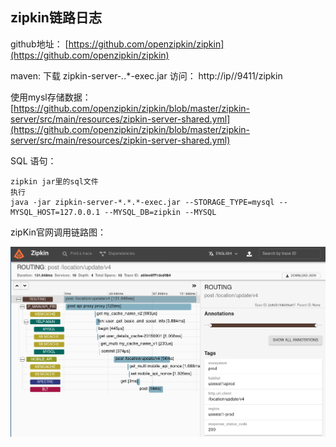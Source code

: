 ## zipkin链路日志

github地址： [https://github.com/openzipkin/zipkin](https://github.com/openzipkin/zipkin)

maven:
  下载 zipkin-server-*.*.*-exec.jar  访问： http://ip//9411/zipkin

使用mysl存储数据：
[https://github.com/openzipkin/zipkin/blob/master/zipkin-server/src/main/resources/zipkin-server-shared.yml](https://github.com/openzipkin/zipkin/blob/master/zipkin-server/src/main/resources/zipkin-server-shared.yml)

SQL 语句：

```
zipkin jar里的sql文件
执行
java -jar zipkin-server-*.*.*-exec.jar --STORAGE_TYPE=mysql --MYSQL_HOST=127.0.0.1 --MYSQL_DB=zipkin --MYSQL
```


zipKin官网调用链路图：

![输入图片说明](../images/zipkin/%E6%9C%8D%E5%8A%A1%E8%B0%83%E7%94%A8image.png)

